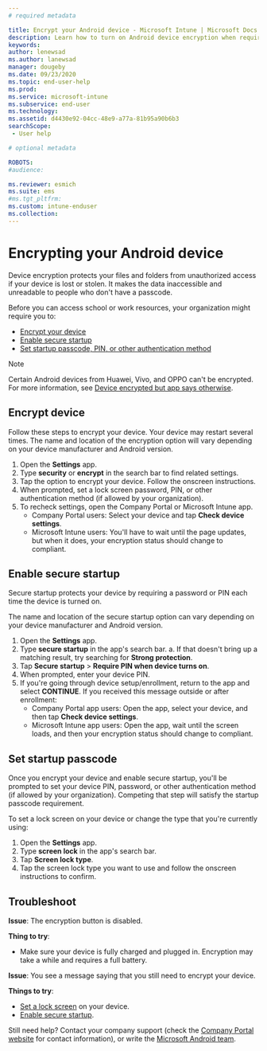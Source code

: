 ```yaml
---
# required metadata

title: Encrypt your Android device - Microsoft Intune | Microsoft Docs
description: Learn how to turn on Android device encryption when required by Intune.
keywords:
author: lenewsad
ms.author: lanewsad
manager: dougeby
ms.date: 09/23/2020
ms.topic: end-user-help
ms.prod:
ms.service: microsoft-intune
ms.subservice: end-user
ms.technology:
ms.assetid: d4430e92-04cc-48e9-a77a-81b95a90b6b3
searchScope:
 - User help

# optional metadata

ROBOTS:  
#audience:

ms.reviewer: esmich
ms.suite: ems
#ms.tgt_pltfrm:
ms.custom: intune-enduser
ms.collection: 
---
```



# Encrypting your Android device

Device encryption protects your files and folders from unauthorized access if your device is lost or stolen. It makes the data inaccessible and unreadable to people who don't have a passcode. 

Before you can access school or work resources, your organization might require you to:

* [Encrypt your device](#encrypt-device)
* [Enable secure startup](#enable-secure-startup)
* [Set startup passcode, PIN, or other authentication method](#set-startup-passcode)  

> [!Note]
> Certain Android devices from Huawei, Vivo, and OPPO can't be encrypted. For more information, see [Device encrypted but app says otherwise](your-device-appears-encrypted-but-cp-says-otherwise-android.md).  

## Encrypt device

Follow these steps to encrypt your device. Your device may restart several times. The name and location of the encryption option will vary depending on your device manufacturer and Android version. 

1. Open the **Settings** app.
2. Type **security** or **encrypt** in the search bar to find related settings.  
3. Tap the option to encrypt your device. Follow the onscreen instructions.  
4. When prompted, set a lock screen password, PIN, or other authentication method (if allowed by your organization). 
5. To recheck settings, open the Company Portal or Microsoft Intune app.
    * Company Portal users: Select your device and tap **Check device settings**. 
    * Microsoft Intune users: You'll have to wait until the page updates, but when it does, your encryption status should change to compliant. 

## Enable secure startup

Secure startup protects your device by requiring a password or PIN each time the device is turned on. 

The name and location of the secure startup option can vary depending on your device manufacturer and Android version. 

1. Open the **Settings** app.
2. Type **secure startup** in the app's search bar. 
    a. If that doesn't bring up a matching result, try searching for **Strong protection**. 
3. Tap **Secure startup** > **Require PIN when device turns on**.  
4. When prompted, enter your device PIN.   
5. If you're going through device setup/enrollment, return to the app and select **CONTINUE**. If you received this message outside or after enrollment:  
   * Company Portal app users: Open the app, select your device, and then tap **Check device settings**. 
   * Microsoft Intune app users: Open the app, wait until the screen loads, and then your encryption status should change to compliant.  


## Set startup passcode   
Once you encrypt your device and enable secure startup, you'll be prompted to set your device PIN, password, or other authentication method (if allowed by your organization). Competing that step will satisfy the startup passcode requirement. 

To set a lock screen on your device or change the type that you're currently using:  

1. Open the **Settings** app.
2. Type **screen lock** in the app's search bar.
3. Tap **Screen lock type**.
4. Tap the screen lock type you want to use and follow the onscreen instructions to confirm.  

## Troubleshoot    
**Issue**: The encryption button is disabled.   

**Thing to try**: 
* Make sure your device is fully charged and plugged in. Encryption may take a while and requires a full battery.   

**Issue**: You see a message saying that you still need to encrypt your device.  

**Things to try**:
   *  [Set a lock screen](#set-startup-passcode) on your device. 
   * [Enable secure startup](#enable-secure-startup).

Still need help? Contact your company support (check the [Company Portal website](https://go.microsoft.com/fwlink/?linkid=2010980) for contact information), or write the <a href="mailto:wintunedroidfbk@microsoft.com?subject=I'm having trouble with encryption on my Android device&body=Describe the issue you're experiencing here.">Microsoft Android team</a>.  
